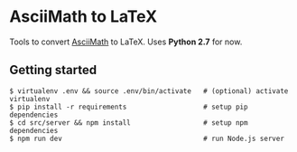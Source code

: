 # AsciiMath to LaTeX

Tools to convert [AsciiMath](asciimath.org) to LaTeX. Uses **Python 2.7** for
now.

## Getting started

```shell
$ virtualenv .env && source .env/bin/activate	# (optional) activate virtualenv
$ pip install -r requirements                   # setup pip dependencies
$ cd src/server && npm install                  # setup npm dependencies
$ npm run dev	                                # run Node.js server
```

